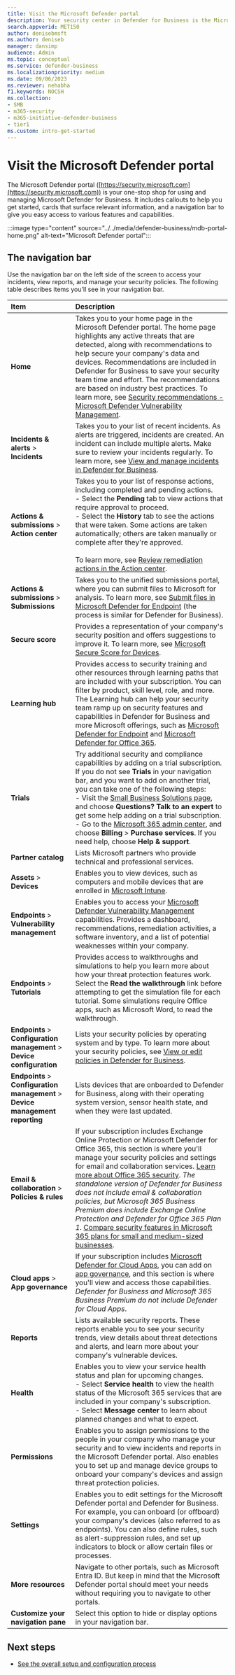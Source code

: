 ```yaml
---
title: Visit the Microsoft Defender portal
description: Your security center in Defender for Business is the Microsoft Defender portal. Learn how to navigate the portal, and see your next steps.
search.appverid: MET150
author: denisebmsft
ms.author: deniseb
manager: dansimp 
audience: Admin
ms.topic: conceptual
ms.service: defender-business
ms.localizationpriority: medium
ms.date: 09/06/2023
ms.reviewer: nehabha
f1.keywords: NOCSH 
ms.collection: 
- SMB
- m365-security
- m365-initiative-defender-business
- tier1
ms.custom: intro-get-started
---
```


# Visit the Microsoft Defender portal

The Microsoft Defender portal ([https://security.microsoft.com](https://security.microsoft.com)) is your one-stop shop for using and managing Microsoft Defender for Business. It includes callouts to help you get started, cards that surface relevant information, and a navigation bar to give you easy access to various features and capabilities.

:::image type="content" source="../../media/defender-business/mdb-portal-home.png" alt-text="Microsoft Defender portal":::

## The navigation bar

Use the navigation bar on the left side of the screen to access your incidents, view reports, and manage your security policies. The following table describes items you'll see in your navigation bar.

| Item | Description |
|:---|:---|
| **Home** | Takes you to your home page in the Microsoft Defender portal. The home page highlights any active threats that are detected, along with recommendations to help secure your company's data and devices. Recommendations are included in Defender for Business to save your security team time and effort. The recommendations are based on industry best practices. To learn more, see [Security recommendations - Microsoft Defender Vulnerability Management](../defender-endpoint/tvm-security-recommendation.md). |
| **Incidents & alerts** > **Incidents** | Takes you to your list of recent incidents. As alerts are triggered, incidents are created. An incident can include multiple alerts. Make sure to review your incidents regularly. To learn more, see [View and manage incidents in Defender for Business](mdb-view-manage-incidents.md).|
| **Actions & submissions** > **Action center** | Takes you to your list of response actions, including completed and pending actions.<br/>- Select the **Pending** tab to view actions that require approval to proceed.<br/>- Select the **History** tab to see the actions that were taken. Some actions are taken automatically; others are taken manually or complete after they're approved.<br/><br/>To learn more, see [Review remediation actions in the Action center](mdb-review-remediation-actions.md). |
| **Actions & submissions** > **Submissions** | Takes you to the unified submissions portal, where you can submit files to Microsoft for analysis. To learn more, see [Submit files in Microsoft Defender for Endpoint](../defender-endpoint/admin-submissions-mde.md) (the process is similar for Defender for Business). |
| **Secure score** | Provides a representation of your company's security position and offers suggestions to improve it. To learn more, see [Microsoft Secure Score for Devices](../defender-endpoint/tvm-microsoft-secure-score-devices.md). |
| **Learning hub** | Provides access to security training and other resources through learning paths that are included with your subscription. You can filter by product, skill level, role, and more. The Learning hub can help your security team ramp up on security features and capabilities in Defender for Business and more Microsoft offerings, such as [Microsoft Defender for Endpoint](../defender-endpoint/microsoft-defender-endpoint.md) and [Microsoft Defender for Office 365](../office-365-security/defender-for-office-365.md).  |
| **Trials** | Try additional security and compliance capabilities by adding on a trial subscription. If you do not see **Trials** in your navigation bar, and you want to add on another trial, you can take one of the following steps: <br/>- Visit the [Small Business Solutions page](https://www.microsoft.com/en-us/store/b/business?icid=CNavBusinessStore), and choose **Questions? Talk to an expert** to get some help adding on a trial subscription. <br/>- Go to the [Microsoft 365 admin center](https://admin.microsoft.com/?auth_upn=admin%40M365B614031.onmicrosoft.com&source=applauncher#/catalog), and choose **Billing** > **Purchase services**. If you need help, choose **Help & support**.    |
| **Partner catalog** | Lists Microsoft partners who provide technical and professional services. |
| **Assets** > **Devices** | Enables you to view devices, such as computers and mobile devices that are enrolled in [Microsoft Intune](/mem/intune/fundamentals/what-is-intune). |
| **Endpoints** > **Vulnerability management** | Enables you to access your [Microsoft Defender Vulnerability Management](../defender-vulnerability-management/defender-vulnerability-management.md) capabilities. Provides a dashboard, recommendations, remediation activities, a software inventory, and a list of potential weaknesses within your company. |
| **Endpoints** > **Tutorials** | Provides access to walkthroughs and simulations to help you learn more about how your threat protection features work. Select the **Read the walkthrough** link before attempting to get the simulation file for each tutorial. Some simulations require Office apps, such as Microsoft Word, to read the walkthrough. |
| **Endpoints** > **Configuration management** > **Device configuration** | Lists your security policies by operating system and by type. To learn more about your security policies, see [View or edit policies in Defender for Business](mdb-view-edit-policies.md). |
| **Endpoints** > **Configuration management** > **Device management reporting** | Lists devices that are onboarded to Defender for Business, along with their operating system version, sensor health state, and when they were last updated. |
| **Email & collaboration** > **Policies & rules** | If your subscription includes Exchange Online Protection or Microsoft Defender for Office 365, this section is where you'll manage your security policies and settings for email and collaboration services. [Learn more about Office 365 security](/microsoft-365/security/office-365-security/defender-for-office-365). *The standalone version of Defender for Business does not include email & collaboration policies, but Microsoft 365 Business Premium does include Exchange Online Protection and Defender for Office 365 Plan 1*. [Compare security features in Microsoft 365 plans for small and medium-sized businesses](compare-mdb-m365-plans.md).  |
| **Cloud apps** > **App governance** | If your subscription includes [Microsoft Defender for Cloud Apps](/defender-cloud-apps/what-is-defender-for-cloud-apps), you can add on [app governance](/defender-cloud-apps/app-governance-manage-app-governance), and this section is where you'll view and access those capabilities. *Defender for Business and Microsoft 365 Business Premium do not include Defender for Cloud Apps*. |
| **Reports** | Lists available security reports. These reports enable you to see your security trends, view details about threat detections and alerts, and learn more about your company's vulnerable devices. |
| **Health** | Enables you to view your service health status and plan for upcoming changes. <br/>- Select **Service health** to view the health status of the Microsoft 365 services that are included in your company's subscription.<br/>- Select **Message center** to learn about planned changes and what to expect.  |
| **Permissions** | Enables you to assign permissions to the people in your company who manage your security and to view incidents and reports in the Microsoft Defender portal. Also enables you to set up and manage device groups to onboard your company's devices and assign threat protection policies.  |
| **Settings** | Enables you to edit settings for the Microsoft Defender portal and Defender for Business. For example, you can onboard (or offboard) your company's devices (also referred to as endpoints). You can also define rules, such as alert-suppression rules, and set up indicators to block or allow certain files or processes.  |
| **More resources** | Navigate to other portals, such as Microsoft Entra ID. But keep in mind that the Microsoft Defender portal should meet your needs without requiring you to navigate to other portals. |
| **Customize your navigation pane** | Select this option to hide or display options in your navigation bar. |

## Next steps

- [See the overall setup and configuration process](mdb-setup-configuration.md)

